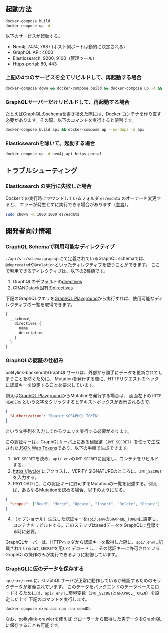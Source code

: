 ## 起動方法

```bash
docker-compose build
docker-compose up -d
```

以下のサービスが起動する。
* Neo4j: 7474, 7687 (ホスト側ポートは動的に決定される)
* GraphQL API: 4000
* Elasticsearch: 9200, 9100（管理ツール）
* Https-portal: 80, 443

### 上記の4つのサービスを全てリビルドして、再起動する場合

```bash
docker-compose down && docker-compose build && docker-compose up -d && docker-compose logs -f
```

### GraphQLサーバーだけリビルドして、再起動する場合

たとえばGraphQLのschemaを書き換えた際には、Docker コンテナを作り直す必要があります。その際、以下のコマンドを実行すると便利です。

```bash
docker-compose build api && docker-compose up --no-deps -d api
```

### Elasticsearchを除いて、起動する場合
```bash
docker-compose up -d neo4j api https-portal
```

## トラブルシューティング

### Elasticsearch の実行に失敗した場合

Dockerでの実行時にマウントしているフォルダ `es/esdata` のオーナーを変更すると、
エラーが発生せずに実行できる場合があります（[参考](https://techoverflow.net/2020/04/18/how-to-fix-elasticsearch-docker-accessdeniedexception-usr-share-elasticsearch-data-nodes/)）。

```bash
sudo chown -R 1000:1000 es/esdata
```

## 開発者向け情報

### GraphQL Schemaで利用可能なディレクティブ

`./api/src/schema.graphql`にて定義されているGraphQL schemaでは、`@deprecated`や`@relation`といったディレクティブを使うことができます。 
ここで利用できるディレクティブは、以下の2種類です。

1. GraphQLのデフォルトの[directives](https://www.apollographql.com/docs/apollo-server/schema/directives/)
2. GRANDstack固有の[directives](https://grandstack.io/docs/graphql-schema-directives/)

下記のGraphQLクエリを[GraphQL Playground](https://graphql.politylink.jp/)から実行すれば、使用可能なディレクティブの一覧を取得できます。

```graphql
{
  __schema{
    directives {
      name
      description
    }
  }
}
```

### GraphQLの認証の仕組み

politylink-backendのGraphQLサーバは、外部から勝手にデータを更新されてしまうことを防ぐために、
Mutationを発行する際に、HTTPリクエストのヘッダに認証キーを設定することを要求しています。

例えば[GraphQL Playground](https://graphql.politylink.jp/)からMutationを発行する場合は、
画面左下の `HTTP HEADERS` という文字をクリックするとテキストボックスが表示されるので、
```json
{
  "Authorization": "Bearer $GRAPHQL_TOKEN"
}
```
という文字列を入力してからクエリを実行する必要があります。

この認証キーは、GraphQLサーバ上にある秘密鍵（`JWT_SECRET`）を使って生成された[JSON Web Tokens](https://jwt.io/)であり、以下の手順で生成できます。

1. `JWT_SECRET`を決め、`api/.env`の`JWT_SECRET`に設定し、コンテナをリビルドする。
2. https://jwt.io/ にアクセスし、VERIFY SIGNATUREのところに、`JWT_SECRET`を入力する。
3. PAYLOAD に、この認証キーに許可するMutationの一覧を記述する。例えば、あらゆるMutationを認める場合、以下のようになる。
```json
{
  "scopes": ["Read", "Merge", "Update", "Insert", "Delete", "Create"]
}
```
4. （オプショナル）生成した認証キーを`api/.env`の`GRAPHQL_TOKEN`に設定し、コンテナをリビルドする。このステップはseedデータをGraphQLに登録する時に必要。

GraphQLサーバーは、HTTPヘッダから認証キーを取得した際に、`api/.env`に記載されている`JWT_SECRET`を用いてデコードし、
その認証キーに許可されているGraphQLの操作のみが実行できるように制御しています。

### GraphQLに仮のデータを保存する

`api/src/seed` に、GraphQLサーバが正常に動作しているか確認するためのモックデータが定義されています。
このデータをバックエンドのデータベースにロードするためには、`api/.env` に環境変数（`JWT_SECRET`と`GRAPHQL_TOKEN`）を設定した上で
下記のコマンドを実行します。

```bash
docker-compose exec api npm run seedDb
```
なお、[politylink-crawler](https://github.com/politylink/politylink-crawler)を使えば
クローラーから取得した実データをGraphQLに保存することも可能です。
